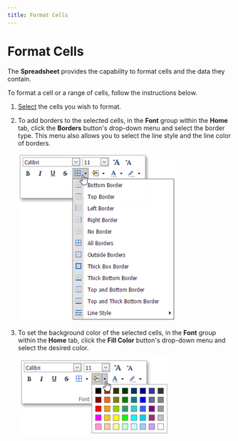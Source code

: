 ```yaml
---
title: Format Cells
---
```

# Format Cells
The **Spreadsheet** provides the capability to format cells and the data they contain.

To format a cell or a range of cells, follow the instructions below.
1. [Select](../editing-cells/select-cells-or-cell-content.md) the cells you wish to format.
2. To add borders to the selected cells, in the **Font** group within the **Home** tab, click the **Borders** button's drop-down menu and select the border type. This menu also allows you to select the line style and the line color of borders.
	
	![EUD_ASPxSpreadsheet_Home_Borders](../../../images/img26040.png)
3. To set the background color of the selected cells, in the **Font** group within the **Home** tab, click the **Fill Color** button's drop-down menu and select the desired color.
	
	![EUD_ASPxSpreadsheet_Home_FillColor](../../../images/img26041.png)